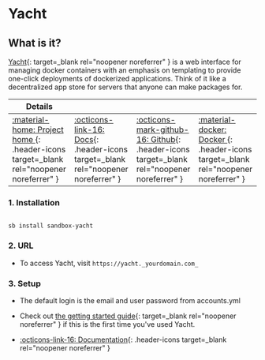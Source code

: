 # Yacht

## What is it?

[Yacht](https://yacht.sh/){: target=_blank rel="noopener noreferrer" } is a web interface for managing docker containers with an emphasis on templating to provide one-click deployments of dockerized applications. Think of it like a decentralized app store for servers that anyone can make packages for.

| Details     |             |             |             |
|-------------|-------------|-------------|-------------|
| [:material-home: Project home ](https://yacht.sh/){: .header-icons target=_blank rel="noopener noreferrer" } | [:octicons-link-16: Docs](https://yacht.sh/docs/){: .header-icons target=_blank rel="noopener noreferrer" } | [:octicons-mark-github-16: Github](GITHUBLINK){: .header-icons target=_blank rel="noopener noreferrer" } | [:material-docker: Docker ](https://hub.docker.com/r/selfhostedpro/yacht){: .header-icons target=_blank rel="noopener noreferrer" }|

### 1. Installation

``` shell

sb install sandbox-yacht

```

### 2. URL

- To access Yacht, visit `https://yacht._yourdomain.com_`

### 3. Setup

- The default login is the email and user password from accounts.yml

- Check out [the getting started guide](https://yacht.sh/docs/Installation/Getting_Started){: target=_blank rel="noopener noreferrer" } if this is the first time you've used Yacht.

- [:octicons-link-16: Documentation](https://yacht.sh/docs/){: .header-icons target=_blank rel="noopener noreferrer" }
